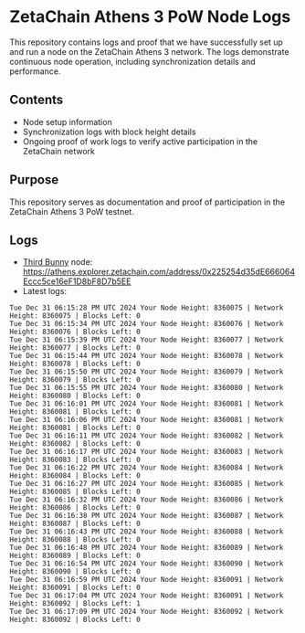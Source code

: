 # ZetaChain Athens 3 PoW Node Logs
This repository contains logs and proof that we have successfully set up and run a node on the ZetaChain Athens 3 network. The logs demonstrate continuous node operation, including synchronization details and performance.

## Contents
- Node setup information
- Synchronization logs with block height details
- Ongoing proof of work logs to verify active participation in the ZetaChain network

## Purpose
This repository serves as documentation and proof of participation in the ZetaChain Athens 3 PoW testnet.

## Logs

- [Third Bunny](https://thirdbunny.xyz/) node: https://athens.explorer.zetachain.com/address/0x225254d35dE666064Eccc5ce16eF1D8bF8D7b5EE
- Latest logs:
```
Tue Dec 31 06:15:28 PM UTC 2024 Your Node Height: 8360075 | Network Height: 8360075 | Blocks Left: 0
Tue Dec 31 06:15:34 PM UTC 2024 Your Node Height: 8360076 | Network Height: 8360076 | Blocks Left: 0
Tue Dec 31 06:15:39 PM UTC 2024 Your Node Height: 8360077 | Network Height: 8360077 | Blocks Left: 0
Tue Dec 31 06:15:44 PM UTC 2024 Your Node Height: 8360078 | Network Height: 8360078 | Blocks Left: 0
Tue Dec 31 06:15:50 PM UTC 2024 Your Node Height: 8360079 | Network Height: 8360079 | Blocks Left: 0
Tue Dec 31 06:15:55 PM UTC 2024 Your Node Height: 8360080 | Network Height: 8360080 | Blocks Left: 0
Tue Dec 31 06:16:01 PM UTC 2024 Your Node Height: 8360081 | Network Height: 8360081 | Blocks Left: 0
Tue Dec 31 06:16:06 PM UTC 2024 Your Node Height: 8360081 | Network Height: 8360081 | Blocks Left: 0
Tue Dec 31 06:16:11 PM UTC 2024 Your Node Height: 8360082 | Network Height: 8360082 | Blocks Left: 0
Tue Dec 31 06:16:17 PM UTC 2024 Your Node Height: 8360083 | Network Height: 8360083 | Blocks Left: 0
Tue Dec 31 06:16:22 PM UTC 2024 Your Node Height: 8360084 | Network Height: 8360084 | Blocks Left: 0
Tue Dec 31 06:16:27 PM UTC 2024 Your Node Height: 8360085 | Network Height: 8360085 | Blocks Left: 0
Tue Dec 31 06:16:32 PM UTC 2024 Your Node Height: 8360086 | Network Height: 8360086 | Blocks Left: 0
Tue Dec 31 06:16:38 PM UTC 2024 Your Node Height: 8360087 | Network Height: 8360087 | Blocks Left: 0
Tue Dec 31 06:16:43 PM UTC 2024 Your Node Height: 8360088 | Network Height: 8360088 | Blocks Left: 0
Tue Dec 31 06:16:48 PM UTC 2024 Your Node Height: 8360089 | Network Height: 8360089 | Blocks Left: 0
Tue Dec 31 06:16:54 PM UTC 2024 Your Node Height: 8360090 | Network Height: 8360090 | Blocks Left: 0
Tue Dec 31 06:16:59 PM UTC 2024 Your Node Height: 8360091 | Network Height: 8360091 | Blocks Left: 0
Tue Dec 31 06:17:04 PM UTC 2024 Your Node Height: 8360091 | Network Height: 8360092 | Blocks Left: 1
Tue Dec 31 06:17:09 PM UTC 2024 Your Node Height: 8360092 | Network Height: 8360092 | Blocks Left: 0
```
